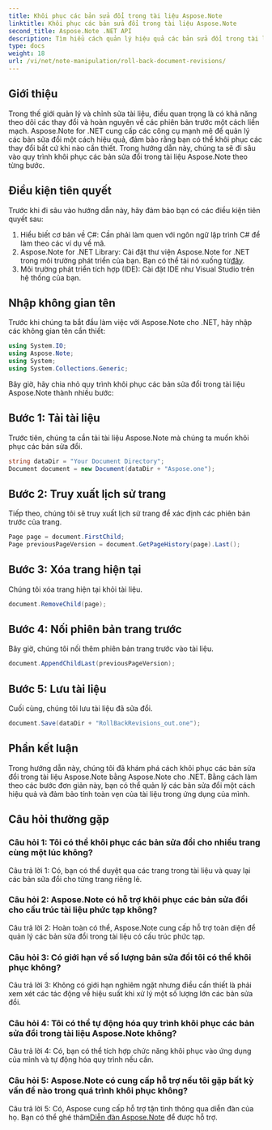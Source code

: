 ```yaml
---
title: Khôi phục các bản sửa đổi trong tài liệu Aspose.Note
linktitle: Khôi phục các bản sửa đổi trong tài liệu Aspose.Note
second_title: Aspose.Note .NET API
description: Tìm hiểu cách quản lý hiệu quả các bản sửa đổi trong tài liệu Aspose.Note bằng Aspose.Note for .NET. Làm theo hướng dẫn từng bước để khôi phục các bản sửa đổi một cách liền mạch.
type: docs
weight: 18
url: /vi/net/note-manipulation/roll-back-document-revisions/
---
```

## Giới thiệu

Trong thế giới quản lý và chỉnh sửa tài liệu, điều quan trọng là có khả năng theo dõi các thay đổi và hoàn nguyên về các phiên bản trước một cách liền mạch. Aspose.Note for .NET cung cấp các công cụ mạnh mẽ để quản lý các bản sửa đổi một cách hiệu quả, đảm bảo rằng bạn có thể khôi phục các thay đổi bất cứ khi nào cần thiết. Trong hướng dẫn này, chúng ta sẽ đi sâu vào quy trình khôi phục các bản sửa đổi trong tài liệu Aspose.Note theo từng bước.

## Điều kiện tiên quyết

Trước khi đi sâu vào hướng dẫn này, hãy đảm bảo bạn có các điều kiện tiên quyết sau:

1. Hiểu biết cơ bản về C#: Cần phải làm quen với ngôn ngữ lập trình C# để làm theo các ví dụ về mã.
2. Aspose.Note for .NET Library: Cài đặt thư viện Aspose.Note for .NET trong môi trường phát triển của bạn. Bạn có thể tải nó xuống từ[đây](https://releases.aspose.com/note/net/).
3. Môi trường phát triển tích hợp (IDE): Cài đặt IDE như Visual Studio trên hệ thống của bạn.

## Nhập không gian tên

Trước khi chúng ta bắt đầu làm việc với Aspose.Note cho .NET, hãy nhập các không gian tên cần thiết:

```csharp
using System.IO;
using Aspose.Note;
using System;
using System.Collections.Generic;
```

Bây giờ, hãy chia nhỏ quy trình khôi phục các bản sửa đổi trong tài liệu Aspose.Note thành nhiều bước:

## Bước 1: Tải tài liệu

Trước tiên, chúng ta cần tải tài liệu Aspose.Note mà chúng ta muốn khôi phục các bản sửa đổi.

```csharp
string dataDir = "Your Document Directory";
Document document = new Document(dataDir + "Aspose.one");
```

## Bước 2: Truy xuất lịch sử trang

Tiếp theo, chúng tôi sẽ truy xuất lịch sử trang để xác định các phiên bản trước của trang.

```csharp
Page page = document.FirstChild;
Page previousPageVersion = document.GetPageHistory(page).Last();
```

## Bước 3: Xóa trang hiện tại

Chúng tôi xóa trang hiện tại khỏi tài liệu.

```csharp
document.RemoveChild(page);
```

## Bước 4: Nối phiên bản trang trước

Bây giờ, chúng tôi nối thêm phiên bản trang trước vào tài liệu.

```csharp
document.AppendChildLast(previousPageVersion);
```

## Bước 5: Lưu tài liệu

Cuối cùng, chúng tôi lưu tài liệu đã sửa đổi.

```csharp
document.Save(dataDir + "RollBackRevisions_out.one");
```

## Phần kết luận

Trong hướng dẫn này, chúng tôi đã khám phá cách khôi phục các bản sửa đổi trong tài liệu Aspose.Note bằng Aspose.Note cho .NET. Bằng cách làm theo các bước đơn giản này, bạn có thể quản lý các bản sửa đổi một cách hiệu quả và đảm bảo tính toàn vẹn của tài liệu trong ứng dụng của mình.

## Câu hỏi thường gặp

### Câu hỏi 1: Tôi có thể khôi phục các bản sửa đổi cho nhiều trang cùng một lúc không?

Câu trả lời 1: Có, bạn có thể duyệt qua các trang trong tài liệu và quay lại các bản sửa đổi cho từng trang riêng lẻ.

### Câu hỏi 2: Aspose.Note có hỗ trợ khôi phục các bản sửa đổi cho cấu trúc tài liệu phức tạp không?

Câu trả lời 2: Hoàn toàn có thể, Aspose.Note cung cấp hỗ trợ toàn diện để quản lý các bản sửa đổi trong tài liệu có cấu trúc phức tạp.

### Câu hỏi 3: Có giới hạn về số lượng bản sửa đổi tôi có thể khôi phục không?

Câu trả lời 3: Không có giới hạn nghiêm ngặt nhưng điều cần thiết là phải xem xét các tác động về hiệu suất khi xử lý một số lượng lớn các bản sửa đổi.

### Câu hỏi 4: Tôi có thể tự động hóa quy trình khôi phục các bản sửa đổi trong tài liệu Aspose.Note không?

Câu trả lời 4: Có, bạn có thể tích hợp chức năng khôi phục vào ứng dụng của mình và tự động hóa quy trình nếu cần.

### Câu hỏi 5: Aspose.Note có cung cấp hỗ trợ nếu tôi gặp bất kỳ vấn đề nào trong quá trình khôi phục không?

 Câu trả lời 5: Có, Aspose cung cấp hỗ trợ tận tình thông qua diễn đàn của họ. Bạn có thể ghé thăm[Diễn đàn Aspose.Note](https://forum.aspose.com/c/note/28) để được hỗ trợ.